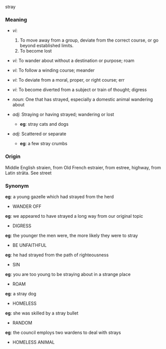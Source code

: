 stray
### Meaning
+ _vi_:
   1. To move away from a group, deviate from the correct course, or go beyond established limits.
   2. To become lost
+ _vi_: To wander about without a destination or purpose; roam
+ _vi_: To follow a winding course; meander
+ _vi_: To deviate from a moral, proper, or right course; err
+ _vi_: To become diverted from a subject or train of thought; digress

+ _noun_: One that has strayed, especially a domestic animal wandering about

+ _adj_: Straying or having strayed; wandering or lost
    + __eg__: stray cats and dogs
+ _adj_: Scattered or separate
    + __eg__: a few stray crumbs

### Origin

Middle English straien, from Old French estraier, from estree, highway, from Latin strāta. See street

### Synonym

__eg__: a young gazelle which had strayed from the herd

+ WANDER OFF

__eg__: we appeared to have strayed a long way from our original topic

+ DIGRESS

__eg__: the younger the men were, the more likely they were to stray

+ BE UNFAITHFUL

__eg__: he had strayed from the path of righteousness

+ SIN

__eg__: you are too young to be straying about in a strange place

+ ROAM

__eg__: a stray dog

+ HOMELESS

__eg__: she was skilled by a stray bullet

+ RANDOM

__eg__: the council employs two wardens to deal with strays

+ HOMELESS ANIMAL


